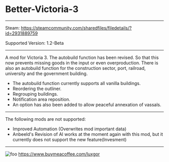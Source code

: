 # Better-Victoria-3

--- ---

Steam: https://steamcommunity.com/sharedfiles/filedetails/?id=2931889759 

Supported Version: 1.2-Beta
--- ---
A mod for Victoria 3. The autobuild function has been revised. So that this now prevents missing goods in the input or even overproduction. There is also an autobuild function for the construction sector, port, railroad, university and the government building.

- The autobuild function currently supports all vanilla buildings.
- Reordering the outliner.
- Regrouping buildings.
- Notification area reposition.
- An option has also been added to allow peaceful annexation of vassals.

---
The following mods are not supported:
- Improved Automation (Overwrites mod important data)
- Anbeeld's Revision of AI works at the moment again with this mod, but it currently does not support the new feature(Invesment)

---
![foo](https://i.postimg.cc/44tsntvC/Download.jpg)
https://www.buymeacoffee.com/luxgor

